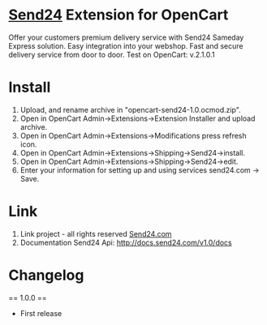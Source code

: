 # [Send24](http://send24.com) Extension for OpenCart  


Offer your customers premium delivery service with Send24 Sameday Express solution. Easy integration into your webshop. Fast and secure delivery service from door to door.
Test on OpenCart: v.2.1.0.1

# Install
1. Upload, and rename archive in "opencart-send24-1.0.ocmod.zip".
2. Open in OpenCart Admin->Extensions->Extension Installer and upload archive.
3. Open in OpenCart Admin->Extensions->Modifications press refresh icon.
4. Open in OpenCart Admin->Extensions->Shipping->Send24->install.
5. Open in OpenCart Admin->Extensions->Shipping->Send24->edit.
6. Enter your information for setting up and using services send24.com  -> Save.


# Link 
1. Link project - all rights reserved <a href="http://send24.com">Send24.com</a>
2. Documentation Send24 Api: http://docs.send24.com/v1.0/docs

# Changelog

== 1.0.0 ==
* First release



